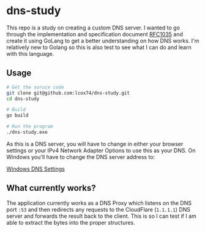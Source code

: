 # dns-study

This repo is a study on creating a custom DNS server. I wanted to go through the
implementation and specification document [RFC1035] and create it using GoLang
to get a better understanding on how DNS works. I'm relatively new to Golang so 
this is also test to see what I can do and learn with this language.

## Usage

```bash
# Get the soruce code
git clone git@github.com:lcox74/dns-study.git
cd dns-study

# Build
go build

# Run the program
./dns-study.exe
```

As this is a DNS server, you will have to change in either your browser settings
or your IPv4 Network Adapter Options to use this as your DNS. On Windows you'll
have to change the DNS server address to:

[Windows DNS Settings](docs/res/windowsdns.PNG)

## What currently works?

The application currently works as a DNS Proxy which listens on the DNS port
`:53` and then redirects any requests to the CloudFlare (`1.1.1.1`) DNS server
and forwards the result back to the client. This is so I can test if I am able
to extract the bytes into the proper structures.

[RFC1035]: https://datatracker.ietf.org/doc/html/rfc1035